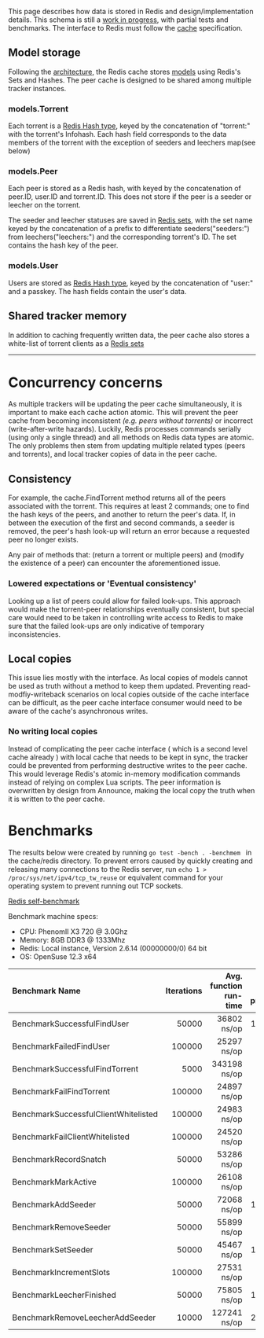 This page describes how data is stored in Redis and design/implementation details. This schema is still a [work in progress](https://github.com/pushrax/chihaya/tree/redis_driver), with partial tests and benchmarks. The interface to Redis must follow the [cache](../blob/master/cache/cache.go) specification.

## Model storage
Following the [architecture](./Architecture), the Redis cache stores [models]( ../blob/master/models/models.go) using Redis's Sets and Hashes. The peer cache is designed to be shared among multiple tracker instances.

### models.Torrent
Each torrent is a [Redis Hash type](http://redis.io/commands#hash), keyed by the concatenation of "torrent:" with the torrent's Infohash. Each hash field corresponds to the data members of the torrent with the exception of seeders and leechers map(see below)

### models.Peer
Each peer is stored as a Redis hash, with keyed by the concatenation of peer.ID, user.ID and torrent.ID. This does not store if the peer is a seeder or leecher on the torrent.

The seeder and leecher statuses are saved in [Redis sets](http://redis.io/commands#set), with the set name keyed by the concatenation of a prefix to differentiate seeders("seeders:") from leechers("leechers:") and the corresponding torrent's ID. The set contains the hash key of the peer.

### models.User
Users are stored as [Redis Hash type](http://redis.io/commands#hash), keyed by the concatenation of "user:" and a passkey. The hash fields contain the user's data.

## Shared tracker memory
In addition to caching frequently written data, the peer cache also stores a white-list of torrent clients as a [Redis sets](http://redis.io/commands#set)

***

# Concurrency concerns
As multiple trackers will be updating the peer cache simultaneously, it is important to make each cache action atomic. This will prevent the peer cache from becoming inconsistent _(e.g. peers without torrents)_ or incorrect (write-after-write hazards). 
Luckily, Redis processes commands serially (using only a single thread) and all methods on Redis data types are atomic. The only problems then stem from updating multiple related types (peers and torrents), and local tracker copies of data in the peer cache.

## Consistency
For example, the cache.FindTorrent method returns all of the peers associated with the torrent. This requires at least 2 commands; one to find the hash keys of the peers, and another to return the peer's data. If, in between the execution of the first and second commands, a seeder is removed, the peer's hash look-up will return an error because a requested peer no longer exists.

Any pair of methods that: (return a torrent or multiple peers) and (modify the existence of a peer) can encounter the aforementioned issue.

### Lowered expectations or 'Eventual consistency'
Looking up a list of peers could allow for failed look-ups. This approach would make the torrent-peer relationships eventually consistent, but special care would need to be taken in controlling write access to Redis to make sure that the failed look-ups are only indicative of temporary inconsistencies.

## Local copies
This issue lies mostly with the interface. As local copies of models cannot be used as truth without a method to keep them updated. Preventing read-modfiy-writeback scenarios on local copies outside of the cache interface can be difficult, as the peer cache interface consumer would need to be aware of the cache's asynchronous writes.

### No writing local copies
Instead of complicating the peer cache interface ( which is a second level cache already ) with local cache that needs to be kept in sync, the tracker could be prevented from performing destructive writes to the peer cache. This would leverage Redis's atomic in-memory modification commands instead of relying on complex Lua scripts. The peer information is overwritten by design from Announce, making the local copy the truth when it is written to the peer cache.

# Benchmarks

The results below were created by running `go test -bench . -benchmem ` in the cache/redis directory.
To prevent errors caused by quickly creating and releasing many connections to the Redis server, run `echo 1 > /proc/sys/net/ipv4/tcp_tw_reuse` or equivalent command for your operating system to prevent running out TCP sockets.

[Redis self-benchmark](https://gist.github.com/cpb8010/6431820)

Benchmark machine specs:
* CPU: PhenomII X3 720 @ 3.0Ghz
* Memory: 8GB DDR3 @ 1333Mhz
* Redis: Local instance, Version 2.6.14 (00000000/0) 64 bit
* OS: OpenSuse 12.3 x64


| Benchmark Name | Iterations  | Avg. function run-time | Avg. bytes processed | Avg. memory allocations |
|:-------------- | -----------:| ---------------------:| --------------------:| -----------------------:|
| BenchmarkSuccessfulFindUser |    50000 |      36802 ns/op |     1483 B/op |       49 allocs/op |
| BenchmarkFailedFindUser |   100000 |      25297 ns/op |      131 B/op |        4 allocs/op |
| BenchmarkSuccessfulFindTorrent |     5000 |     343198 ns/op |    15621 B/op |      465 allocs/op |
| BenchmarkFailFindTorrent |   100000 |      24897 ns/op |      131 B/op |        4 allocs/op |
| BenchmarkSuccessfulClientWhitelisted |   100000 |      24983 ns/op |       82 B/op |        4 allocs/op |
| BenchmarkFailClientWhitelisted |   100000 |      24520 ns/op |       82 B/op |        4 allocs/op |
| BenchmarkRecordSnatch |    50000 |      53286 ns/op |      293 B/op |        8 allocs/op |
| BenchmarkMarkActive |   100000 |      26108 ns/op |      147 B/op |        4 allocs/op |
| BenchmarkAddSeeder |    50000 |      72068 ns/op |     1865 B/op |       33 allocs/op |
| BenchmarkRemoveSeeder |    50000 |      55899 ns/op |      326 B/op |       17 allocs/op |
| BenchmarkSetSeeder |    50000 |      45467 ns/op |     1320 B/op |       25 allocs/op |
| BenchmarkIncrementSlots |   100000 |      27531 ns/op |      146 B/op |        4 allocs/op |
| BenchmarkLeecherFinished |    50000 |      75805 ns/op |     1984 B/op |       37 allocs/op |
| BenchmarkRemoveLeecherAddSeeder |    10000 |     127241 ns/op |     2219 B/op |       50 allocs/op |